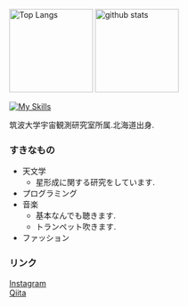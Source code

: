 <p align="left"> 
  <img alt="Top Langs" height="150px" src="https://github-readme-stats.vercel.app/api/top-langs/?username=kotora260&count_private=true&show_icons=true&theme=github_dark" />
  <img alt="github stats" height="150px" src="https://github-readme-stats.vercel.app/api?username=kotora260&count_private=true&show_icons=true&show_icons=true&theme=github_dark" />
</p>

[![My Skills](https://skillicons.dev/icons?i=py,anaconda,vscode,git,github)](https://skillicons.dev)

筑波大学宇宙観測研究室所属.北海道出身.

### すきなもの
- 天文学
  - 星形成に関する研究をしています.
- プログラミング
- 音楽
  - 基本なんでも聴きます.
  - トランペット吹きます.
- ファッション

### リンク
[Instagram](https://www.instagram.com/melan_cozmo/)  
[Qiita](https://qiita.com/melan_cozmo)

